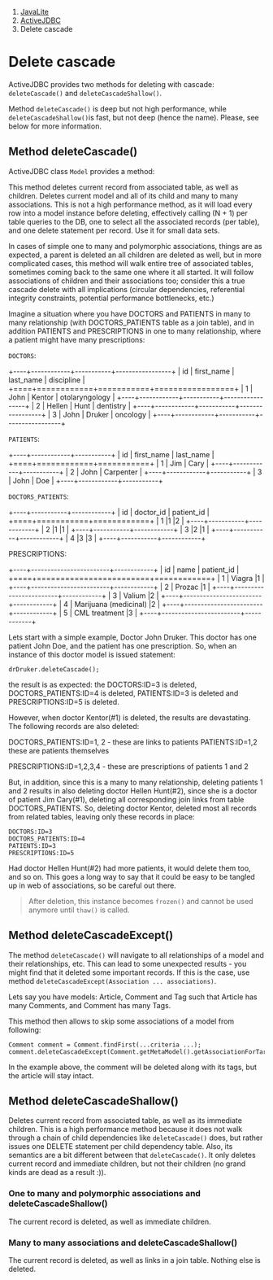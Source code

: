 <ol class=breadcrumb>
   <li><a href=/>JavaLite</a></li>
   <li><a href=/activejdbc>ActiveJDBC</a></li>
   <li class=active>Delete cascade</li>
</ol>
<div class=page-header>
   <h1>Delete cascade <small></small></h1>
</div>



ActiveJDBC provides two methods for deleting with cascade: `deleteCascade()` and `deleteCascadeShallow()`.

Method  `deleteCascade()` is deep but not high performance, while `deleteCascadeShallow()`is fast, but not deep
(hence the name). Please, see below for more information.

## Method deleteCascade()

ActiveJDBC class `Model` provides a method:

This method deletes current record from associated table, as well as children. Deletes current model and all
of its child and many to many associations. This is not a high performance method, as it will load every row into a
model instance before deleting, effectively calling (N + 1) per table queries to the DB, one to select all
the associated records (per table), and one delete statement per record. Use it for small data sets.

In cases of simple one to many and polymorphic associations, things are as expected, a parent is deleted an all
children are deleted as well, but in more complicated cases, this method will walk entire tree of associated tables,
sometimes coming back to the same one where it all started. It will follow associations of children and their
associations too; consider this a true cascade delete with all implications (circular dependencies, referential
integrity constraints, potential performance bottlenecks, etc.)

Imagine a situation where you have DOCTORS and PATIENTS in many to many relationship (with DOCTORS_PATIENTS table
as a join table), and in addition PATIENTS and PRESCRIPTIONS in one to many relationship, where a patient
might have many prescriptions:


`DOCTORS`:

+----+------------+-----------+-----------------+
| id | first_name | last_name | discipline      |
+====+============+===========+=================+
|  1 | John       | Kentor    | otolaryngology  |
+----+------------+-----------+-----------------+
|  2 | Hellen     | Hunt      | dentistry       |
+----+------------+-----------+-----------------+
|  3 | John       | Druker    | oncology        |
+----+------------+-----------+-----------------+


`PATIENTS`:

+----+------------+-----------+
| id | first_name | last_name |
+====+============+===========+
|  1 | Jim        | Cary      |
+----+------------+-----------+
|  2 | John       | Carpenter |
+----+------------+-----------+
|  3 | John       | Doe       |
+----+------------+-----------+

`DOCTORS_PATIENTS`:

+----+-----------+------------+
| id | doctor_id | patient_id |
+====+===========+============+
|  1 |1          |2           |
+----+-----------+------------+
|  2 |1          |1           |
+----+-----------+------------+
|  3 |2          |1           |
+----+-----------+------------+
|  4 |3          |3           |
+----+-----------+------------+

PRESCRIPTIONS:

+----+------------------------+------------+
| id | name                   | patient_id |
+====+========================+============+
|  1 | Viagra                 |1           |
+----+------------------------+------------+
|  2 | Prozac                 |1           |
+----+------------------------+------------+
|  3 | Valium                 |2           |
+----+------------------------+------------+
|  4 | Marijuana (medicinal)  |2           |
+----+------------------------+------------+
|  5 | CML treatment          |3           |
+----+------------------------+------------+


Lets start with a simple example, Doctor John Druker. This doctor has one patient John Doe, and the patient has one
prescription. So, when an instance of this doctor model is issued statement:

~~~~ {.java}
drDruker.deleteCascade();
~~~~

the result is as expected: the DOCTORS:ID=3 is deleted, DOCTORS_PATIENTS:ID=4 is deleted,
PATIENTS:ID=3 is deleted and PRESCRIPTIONS:ID=5 is deleted.

However, when doctor Kentor(#1) is deleted, the results are devastating. The following records are also deleted:

DOCTORS_PATIENTS:ID=1, 2 - these are links to patients PATIENTS:ID=1,2 these are patients themselves

PRESCRIPTIONS:ID=1,2,3,4 - these are prescriptions of patients 1 and 2

But, in addition, since this is a many to many relationship, deleting patients 1 and 2 results in also deleting doctor
Hellen Hunt(#2), since she is a doctor of patient Jim Cary(#1), deleting all corresponding join links from table
DOCTORS_PATIENTS. So, deleting doctor Kentor, deleted most all records from related tables, leaving only these records in place:

~~~~ {.prettyprint}
DOCTORS:ID=3
DOCTORS_PATIENTS:ID=4
PATIENTS:ID=3
PRESCRIPTIONS:ID=5
~~~~

Had doctor Hellen Hunt(#2) had more patients, it would delete them too, and so on. This goes a long way to say that it
could be easy to be tangled up in web of associations, so be careful out there.

> After deletion, this instance becomes `frozen()` and cannot be used anymore until `thaw()` is called.

## Method deleteCascadeExcept()

The method `deleteCascade()` will navigate to all relationships of a model and their relationships, etc. This can
lead to some unexpected results - you might find that it deleted some important records. If this is the case, use
method `deleteCascadeExcept(Association ... associations)`.

Lets say you have models: Article, Comment and Tag such that Article has many Comments, and Comment has many Tags.

This method then allows to skip some associations of a model from following:

~~~~ {.java}
Comment comment = Comment.findFirst(...criteria ...);
comment.deleteCascadeExcept(Comment.getMetaModel().getAssociationForTarget("articles"));
~~~~

In the example above, the comment will be deleted along with its tags, but the article will stay intact.

## Method deleteCascadeShallow()

Deletes current record from associated table, as well as its immediate children. This is a high performance method
because it does not walk through a chain of child dependencies like `deleteCascade()` does, but rather issues one
DELETE statement per child dependency table. Also, its semantics are a bit different between that `deleteCascade()`.
It only deletes current record and immediate children, but not their children (no grand kinds are dead as a result :)).

### One to many and polymorphic associations  and deleteCascadeShallow()

The current record is deleted, as well as immediate children.

### Many to many associations and deleteCascadeShallow()

The current record is deleted, as well as links in a join table. Nothing else is deleted.
